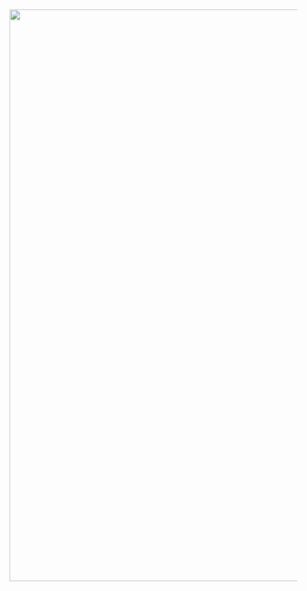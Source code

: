 <div id="header" align="center">
  <img src="https://media4.giphy.com/media/98uBZTzlXMhkk/giphy.gif?cid=ecf05e47dkxqs5iqrp10t76z5i1hpok6d2nrmorqnfyx3yi5&rid=giphy.gif&ct=g" width="1000"/>
</div>
